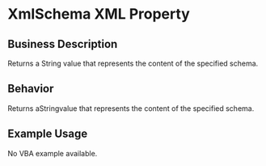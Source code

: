 # XmlSchema XML Property

## Business Description
Returns a String value that represents the content of the specified schema.

## Behavior
Returns aStringvalue that represents the content of the specified schema.

## Example Usage
No VBA example available.